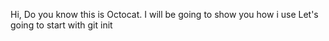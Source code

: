 Hi, Do you know this is Octocat. 
I will be going to show you how i use
Let's going to start with git init
